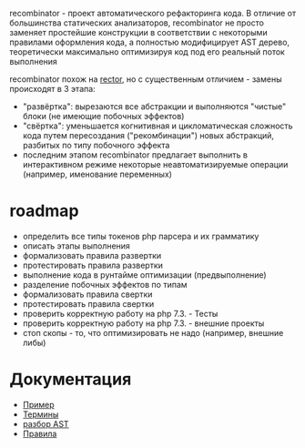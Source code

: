 recombinator - проект автоматического рефакторинга кода.
В отличие от большинства статических анализаторов, recombinator
не просто заменяет простейшие конструкции в соответствии с некоторыми правилами оформления кода,
а полностью модифицирует AST дерево, теоретически максимально оптимизируя код
под его реальный поток выполнения

recombinator похож на [rector](https://github.com/rectorphp/rector), но с существенным отличием -
замены происходят в 3 этапа:
- "развёртка": вырезаются все абстракции и выполняются "чистые" блоки (не имеющие побочных эффектов)
- "свёртка": уменьшается когнитивная и цикломатическая сложность кода
путем пересоздания ("рекомбинации") новых абстракций, разбитых по типу побочного эффекта
- последним этапом recombinator предлагает выполнить в интерактивном режиме некоторые
неавтоматизируемые операции (например, именование переменных)

# roadmap

- определить все типы токенов php парсера и их грамматику
- описать этапы выполнения
- формализовать правила развертки
- протестировать правила развертки
- выполнение кода в рунтайме оптимизации (предвыполнение)
- разделение побочных эффектов по типам
- формализовать правила свертки
- протестировать правила свертки
- проверить корректную работу на php 7.3. - Тесты
- проверить корректную работу на php 7.3. - внешние проекты
- стоп скопы - то, что оптимизировать не надо (например, внешние либы)

# Документация

- [Пример](/docs/example.md)
- [Термины](/docs/terms.md)
- [разбор AST](/docs/AST.md)
- [Правила](/docs/rules.md)
